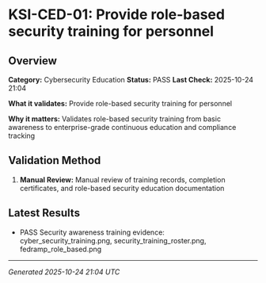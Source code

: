 # KSI-CED-01: Provide role-based security training for personnel

## Overview

**Category:** Cybersecurity Education
**Status:** PASS
**Last Check:** 2025-10-24 21:04

**What it validates:** Provide role-based security training for personnel

**Why it matters:** Validates role-based security training from basic awareness to enterprise-grade continuous education and compliance tracking

## Validation Method

1. **Manual Review:** Manual review of training records, completion certificates, and role-based security education documentation

## Latest Results

- PASS Security awareness training evidence: cyber_security_training.png, security_training_roster.png, fedramp_role_based.png

---
*Generated 2025-10-24 21:04 UTC*